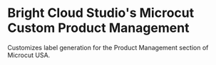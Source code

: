 # Bright Cloud Studio's Microcut Custom Product Management
Customizes label generation for the Product Management section of Microcut USA.
